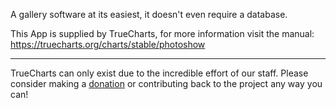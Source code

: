 A gallery software at its easiest, it doesn't even require a database.

This App is supplied by TrueCharts, for more information visit the manual: https://truecharts.org/charts/stable/photoshow

---

TrueCharts can only exist due to the incredible effort of our staff.
Please consider making a [donation](https://truecharts.org/docs/about/sponsor) or contributing back to the project any way you can!
